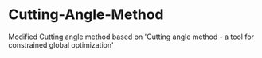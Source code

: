 # Cutting-Angle-Method
Modified Cutting angle method based on 'Cutting angle method - a tool for constrained global optimization'
